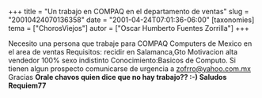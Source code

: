 +++
title = "Un trabajo en COMPAQ en el departamento de ventas"
slug = "20010424070136358"
date = "2001-04-24T07:01:36-06:00"
[taxonomies]
tema = ["ChorosViejos"]
autor = ["Oscar Humberto Fuentes Zorrilla"]
+++

Necesito una persona que trabaje para COMPAQ Computers de Mexico en el
area de ventas Requisitos: recidir en Salamanca,Gto Motivacion alta
vendedor 100% sexo indistinto Conocimiento:Basicos de Computo. Si tienen
algun prospecto comunicarse de urgencia a <zofrro@yahoo.com.mx> Gracias
**Orale chavos quien dice que no hay trabajo?? :-)
Saludos
Requiem77**
